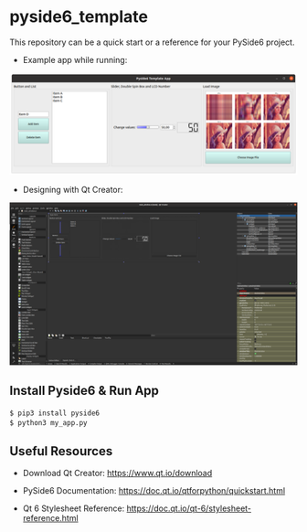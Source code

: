 # pyside6_template

This repository can be a quick start or a reference for your PySide6 project.

- Example app while running:

![screenshot](screenshot.png)

- Designing with Qt Creator:

![screenshot2](screenshot2.png)

## Install Pyside6 & Run App

```bash
$ pip3 install pyside6
$ python3 my_app.py
```

## Useful Resources

- Download Qt Creator: https://www.qt.io/download
- PySide6 Documentation: https://doc.qt.io/qtforpython/quickstart.html

- Qt 6 Stylesheet Reference: https://doc.qt.io/qt-6/stylesheet-reference.html

